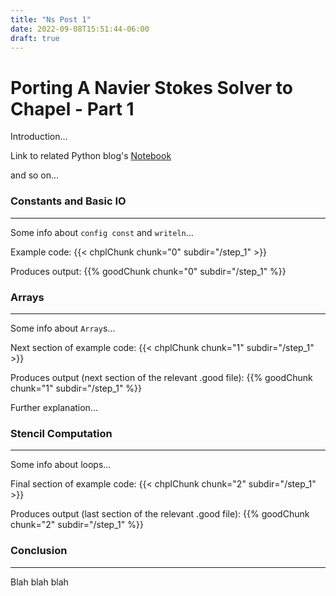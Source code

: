 ```yaml
---
title: "Ns Post 1"
date: 2022-09-08T15:51:44-06:00
draft: true
---
```


# Porting A Navier Stokes Solver to Chapel - Part 1

Introduction...

Link to related Python blog's [Notebook](https://nbviewer.org/github/barbagroup/CFDPython/blob/master/lessons/01_Step_1.ipynb)

and so on...

### Constants and Basic IO
---

Some info about `config const` and `writeln`...

Example code:
{{< chplChunk chunk="0" subdir="/step_1" >}}


Produces output:
{{% goodChunk chunk="0" subdir="/step_1" %}}


### Arrays
---

Some info about `Array`s...

Next section of example code:
{{< chplChunk chunk="1" subdir="/step_1" >}}

Produces output (next section of the relevant .good file):
{{% goodChunk chunk="1" subdir="/step_1" %}}

Further explanation...


### Stencil Computation
---

Some info about loops...

Final section of example code:
{{< chplChunk chunk="2" subdir="/step_1" >}}

Produces output (last section of the relevant .good file):
{{% goodChunk chunk="2" subdir="/step_1" %}}


### Conclusion
---

Blah blah blah
